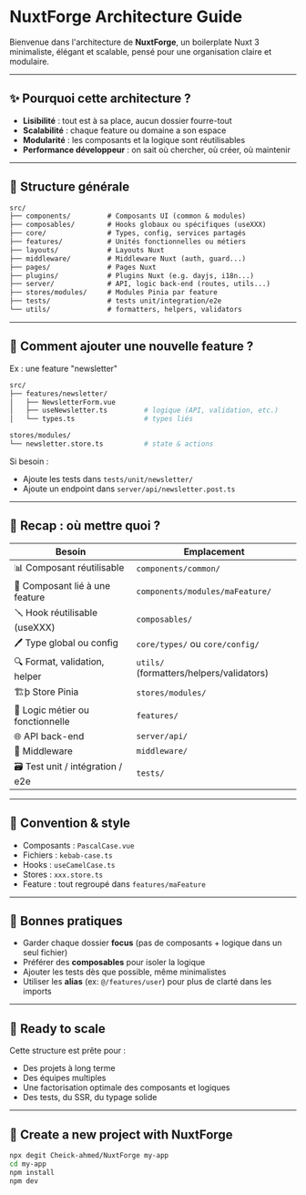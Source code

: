 # NuxtForge Architecture Guide

Bienvenue dans l'architecture de **NuxtForge**, un boilerplate Nuxt 3 minimaliste, élégant et scalable, pensé pour une organisation claire et modulaire.

---

## ✨ Pourquoi cette architecture ?

- **Lisibilité** : tout est à sa place, aucun dossier fourre-tout
- **Scalabilité** : chaque feature ou domaine a son espace
- **Modularité** : les composants et la logique sont réutilisables
- **Performance développeur** : on sait où chercher, où créer, où maintenir

---

## 📂 Structure générale

```txt
src/
├── components/         # Composants UI (common & modules)
├── composables/        # Hooks globaux ou spécifiques (useXXX)
├── core/               # Types, config, services partagés
├── features/           # Unités fonctionnelles ou métiers
├── layouts/            # Layouts Nuxt
├── middleware/         # Middleware Nuxt (auth, guard...)
├── pages/              # Pages Nuxt
├── plugins/            # Plugins Nuxt (e.g. dayjs, i18n...)
├── server/             # API, logic back-end (routes, utils...)
├── stores/modules/     # Modules Pinia par feature
├── tests/              # tests unit/integration/e2e
└── utils/              # formatters, helpers, validators
```

---

## 🧰 Comment ajouter une nouvelle **feature** ?

Ex : une feature "newsletter"

```bash
src/
├── features/newsletter/
│   ├── NewsletterForm.vue
│   ├── useNewsletter.ts         # logique (API, validation, etc.)
│   └── types.ts                 # types liés

stores/modules/
└── newsletter.store.ts          # state & actions
```

Si besoin :

- Ajoute les tests dans `tests/unit/newsletter/`
- Ajoute un endpoint dans `server/api/newsletter.post.ts`

---

## 🔄 Recap : où mettre quoi ?

| Besoin                           | Emplacement                              |
| -------------------------------- | ---------------------------------------- |
| 📊 Composant réutilisable        | `components/common/`                     |
| 🔗 Composant lié à une feature   | `components/modules/maFeature/`          |
| 🪛 Hook réutilisable (useXXX)    | `composables/`                           |
| 🖊️ Type global ou config         | `core/types/` ou `core/config/`          |
| 🔍 Format, validation, helper    | `utils/` (formatters/helpers/validators) |
| 🏗þ Store Pinia                  | `stores/modules/`                        |
| 🏢 Logic métier ou fonctionnelle | `features/`                              |
| 🌐 API back-end                  | `server/api/`                            |
| 🔧 Middleware                    | `middleware/`                            |
| 🗃 Test unit / intégration / e2e | `tests/`                                 |

---

## 📖 Convention & style

- Composants : `PascalCase.vue`
- Fichiers : `kebab-case.ts`
- Hooks : `useCamelCase.ts`
- Stores : `xxx.store.ts`
- Feature : tout regroupé dans `features/maFeature`

---

## 📘 Bonnes pratiques

- Garder chaque dossier **focus** (pas de composants + logique dans un seul fichier)
- Préférer des **composables** pour isoler la logique
- Ajouter les tests dès que possible, même minimalistes
- Utiliser les **alias** (ex: `@/features/user`) pour plus de clarté dans les imports

---

## 🎉 Ready to scale

Cette structure est prête pour :

- Des projets à long terme
- Des équipes multiples
- Une factorisation optimale des composants et logiques
- Des tests, du SSR, du typage solide

---

## 🚀 Create a new project with NuxtForge

```bash
npx degit Cheick-ahmed/NuxtForge my-app
cd my-app
npm install
npm dev


```
